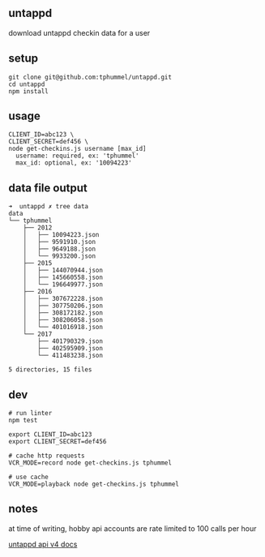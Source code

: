 ## untappd

download untappd checkin data for a user

## setup

```
git clone git@github.com:tphummel/untappd.git
cd untappd
npm install
```

## usage

```
CLIENT_ID=abc123 \
CLIENT_SECRET=def456 \
node get-checkins.js username [max_id]
  username: required, ex: 'tphummel'
  max_id: optional, ex: '10094223'
```

## data file output

```
➜  untappd ✗ tree data            
data
└── tphummel
    ├── 2012
    │   ├── 10094223.json
    │   ├── 9591910.json
    │   ├── 9649188.json
    │   └── 9933200.json
    ├── 2015
    │   ├── 144070944.json
    │   ├── 145660558.json
    │   └── 196649977.json
    ├── 2016
    │   ├── 307672228.json
    │   ├── 307750206.json
    │   ├── 308172182.json
    │   ├── 308206058.json
    │   └── 401016918.json
    └── 2017
        ├── 401790329.json
        ├── 402595909.json
        └── 411483238.json

5 directories, 15 files

```

## dev

```
# run linter
npm test

export CLIENT_ID=abc123
export CLIENT_SECRET=def456

# cache http requests
VCR_MODE=record node get-checkins.js tphummel

# use cache
VCR_MODE=playback node get-checkins.js tphummel
```

## notes
at time of writing, hobby api accounts are rate limited to 100 calls per hour

[untappd api v4 docs](https://untappd.com/api/docs/v4)
